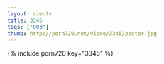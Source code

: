 ```yaml
--- 
layout: sieutv
title: 3345
tags: ["003"]
thumb: http://porn720.net/video/3345/poster.jpg
---
```

{% include porn720 key="3345" %} 
